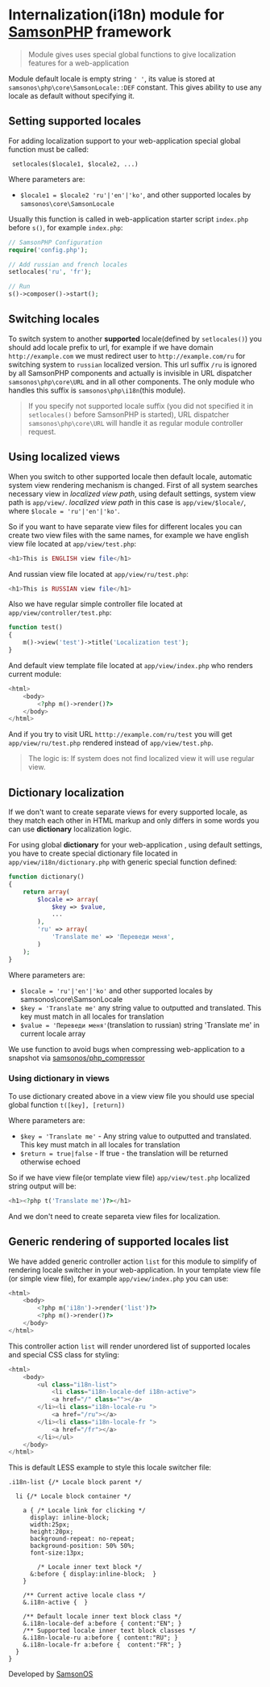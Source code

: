 # Internalization(i18n) module for [SamsonPHP](http://samsonphp.com) framework

> Module gives uses special global functions to give localization features for a web-application

Module default locale is empty string ```' '```, its value is stored at ```samsonos\php\core\SamsonLocale::DEF``` constant.
This gives ability to use any locale as default without specifying it.

## Setting supported locales
For adding localization support to your web-application special global function must be called:

``` setlocales($locale1, $locale2, ...)```

Where parameters are:
 * ```$locale1 = $locale2 'ru'|'en'|'ko'```, and other supported locales by ```samsonos\core\SamsonLocale```

Usually this function is called in web-application starter script ```index.php``` before ```s()```,
for example ```index.php```:

```php
// SamsonPHP Configuration
require('config.php');

// Add russian and french locales
setlocales('ru', 'fr');

// Run
s()->composer()->start();
```

## Switching locales
To switch system to another **supported** locale(defined by ```setlocales()```) you should add locale prefix to url,
for example if we have domain ```http://example.com``` we must redirect user to ```http://example.com/ru``` for switching
system to ```russian``` localized version. This url suffix ```/ru``` is ignored by all SamsonPHP components and actually
is invisible in URL dispatcher ```samsonos\php\core\URL``` and in all other components. The only module who handles this
suffix is ```samsonos\php\i18n```(this module).

> If you specify not supported locale suffix (you did not specified it in ```setlocales()``` before SamsonPHP is started),
  URL dispatcher ```samsonos\php\core\URL``` will handle it as regular module controller request.

## Using localized views
When you switch to other supported locale then default locale, automatic system view rendering mechanism is changed. First
of all system searches necessary view in *localized view path*, using default settings, system view path is ```app/view/```.
*localized view path* in this case is ```app/view/$locale/```, where ```$locale = 'ru'|'en'|'ko'```.

So if you want to have separate view files for different locales you can create two view files with the same names, for example
we have english view file located at ```app/view/test.php```:

```php
<h1>This is ENGLISH view file</h1>
```

And russian view file located at ```app/view/ru/test.php```:

```php
<h1>This is RUSSIAN view file</h1>
```

Also we have regular simple controller file located at ```app/view/controller/test.php```:

```php
function test()
{
    m()->view('test')->title('Localization test');
}
```

And default view template file located at ```app/view/index.php``` who renders current module:

```php
<html>
    <body>
        <?php m()->render()?>
    </body>
</html>
```

And if you try to visit URL ```htttp://example.com/ru/test``` you will get ```app/view/ru/test.php``` rendered instead of ```app/view/test.php```.

> The logic is: If system does not find localized view it will use regular view.

## Dictionary localization
If we don't want to create separate views for every supported locale, as they match each other in HTML markup and only differs in
some words you can use **dictionary** localization logic.

For using global **dictionary** for your web-application , using default settings, you have to create special dictionary file
located in ```app/view/i18n/dictionary.php``` with generic special function defined:

```php
function dictionary()
{
    return array(
        $locale => array(
            $key => $value,
            ...
        ),
        'ru' => array(
            'Translate me' => 'Переведи меня',
        )
    );
}
```

Where parameters are:
 * ```$locale = 'ru'|'en'|'ko'``` and other supported locales by samsonos\core\SamsonLocale
 * ```$key = 'Translate me'``` any string value to outputted and translated. This key must match in all locales for translation
 * ```$value = 'Переведи меня'```(translation to russian) string 'Translate me' in current locale array

We use function to avoid bugs when compressing web-application to a snapshot via  [samsonos/php_compressor](http://github.com/samsonos/php_compressor)

### Using dictionary in views
To use dictionary created above in a view view file you should use special global function ```t([key], [return])```

Where parameters are:
 * ```$key = 'Translate me'``` - Any string value to outputted and translated. This key must match in all locales for translation
 * ```$return = true|false```  - If true - the translation will be returned otherwise echoed

So if we have view file(or template view file) ```app/view/test.php``` localized string output will be:

```php
<h1><?php t('Translate me')?></h1>
```

And we don't need to create separeta view files for localization.

## Generic rendering of supported locales list
We have added generic controller action ```list``` for this module to simplify of rendering locale switcher in your web-application.
In your template view file (or simple view file), for example ```app/view/index.php``` you can use:

```php
<html>
    <body>
        <?php m('i18n')->render('list')?>
        <?php m()->render()?>
    </body>
</html>
```

This controller action ```list``` will render unordered list of supported locales and special CSS class for styling:

```php
<html>
    <body>
        <ul class="i18n-list">
            <li class="i18n-locale-def i18n-active">
            <a href="/" class=""></a>
        </li><li class="i18n-locale-ru ">
            <a href="/ru"></a>
        </li><li class="i18n-locale-fr ">
            <a href="/fr"></a>
        </li></ul>
    </body>
</html>
```

This is default LESS example to style this locale switcher file:

```less
.i18n-list {/* Locale block parent */

  li {/* Locale block container */

    a { /* Locale link for clicking */
      display: inline-block;
      width:25px;
      height:20px;
      background-repeat: no-repeat;
      background-position: 50% 50%;
      font-size:13px;

        /* Locale inner text block */
      &:before { display:inline-block;  }
    }

    /** Current active locale class */
    &.i18n-active {  }

    /** Default locale inner text block class */
    &.i18n-locale-def a:before { content:"EN"; }
    /** Supported locale inner text block classes */
    &.i18n-locale-ru a:before { content:"RU"; }
    &.i18n-locale-fr a:before {  content:"FR"; }
  }
}
```

Developed by [SamsonOS](http://samsonos.com/)